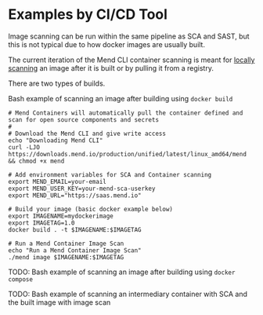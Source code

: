 # Examples by CI/CD Tool
Image scanning can be run within the same pipeline as SCA and SAST, but this is not typical due to how docker images are usually built.

The current iteration of the Mend CLI container scanning is meant for [locally scanning](https://docs.mend.io/bundle/cli/page/scan_container_images_locally_using_mend_cli.html) an image after it is built or by pulling it from a registry.

There are two types of builds. 

Bash example of scanning an image after building using ```docker build```
```shell
# Mend Containers will automatically pull the container defined and scan for open source components and secrets 
#
# Download the Mend CLI and give write access
echo "Downloading Mend CLI"
curl -LJO https://downloads.mend.io/production/unified/latest/linux_amd64/mend && chmod +x mend

# Add environment variables for SCA and Container scanning
export MEND_EMAIL=your-email
export MEND_USER_KEY=your-mend-sca-userkey
export MEND_URL="https://saas.mend.io"

# Build your image (basic docker example below)
export IMAGENAME=mydockerimage
export IMAGETAG=1.0
docker build . -t $IMAGENAME:$IMAGETAG

# Run a Mend Container Image Scan
echo "Run a Mend Container Image Scan"
./mend image $IMAGENAME:$IMAGETAG
```

TODO: Bash example of scanning an image after building using ```docker compose```

TODO: Bash example of scanning an intermediary container with SCA and the built image with image scan 
